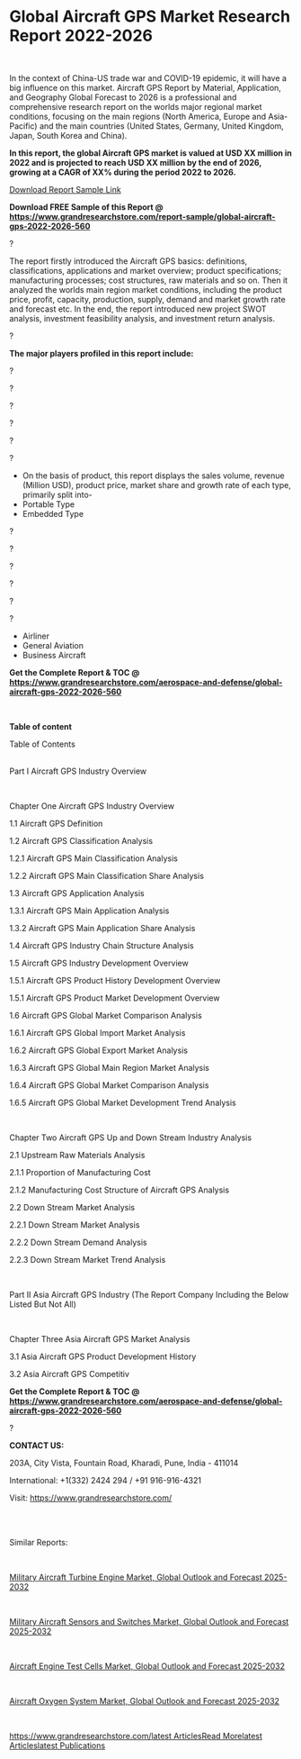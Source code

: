 <h1>Global Aircraft GPS Market Research Report 2022-2026</h1><br/><p>In the context of China-US trade war and COVID-19 epidemic, it will have a big influence on this market. Aircraft GPS Report by Material, Application, and Geography Global Forecast to 2026 is a professional and comprehensive research report on the worlds major regional market conditions, focusing on the main regions (North America, Europe and Asia-Pacific) and the main countries (United States, Germany, United Kingdom, Japan, South Korea and China).</p>
 
 
 
 <p><strong>In this report, the global Aircraft GPS market is valued at USD XX million in 2022 and is projected to reach USD XX million by the end of 2026, growing at a <strong>CAGR</strong> of XX% during the period 2022 to 2026.</strong></p>
 
 
 
 <p><a href="https://www.grandresearchstore.com/mr-admin/report-sample/global-aircraft-gps-2022-2026-560">Download Report Sample Link</a></p>
 
 
 
 <div><b>Download FREE Sample of this Report @ <a href="https://www.grandresearchstore.com/report-sample/global-aircraft-gps-2022-2026-560">https://www.grandresearchstore.com/report-sample/global-aircraft-gps-2022-2026-560</a></b></div>
 
 
 
 <p>? </p>
 
 
 
 <p>The report firstly introduced the Aircraft GPS basics: definitions, classifications, applications and market overview; product specifications; manufacturing processes; cost structures, raw materials and so on. Then it analyzed the worlds main region market conditions, including the product price, profit, capacity, production, supply, demand and market growth rate and forecast etc. In the end, the report introduced new project SWOT analysis, investment feasibility analysis, and investment return analysis.</p>
 
 
 
 <p>? </p>
 
 
 
 <p><strong>The <strong>major players</strong> profiled in this report include:</strong></p>
 
 
 
 <p>? </p>
 
 
 
 <p>? </p>
 
 
 
 <p>? </p>
 
 
 
 <p>? </p>
 
 
 
 <p>? </p>
 
 
 
 <p>? </p>
 
 
 
 <ul>
 
 <li>On the basis of product, this report displays the sales volume, revenue (Million USD), product price, market share and growth rate of each type, primarily split into-</li>
 
 <li>Portable Type</li>
 
 <li>Embedded Type</li>
 
 </ul>
 
 
 
 <p>? </p>
 
 
 
 <p>? </p>
 
 
 
 <p>? </p>
 
 
 
 <p>? </p>
 
 
 
 <p>? </p>
 
 
 
 <p>? </p>
 
 
 
 <ul>
 
 <li>Airliner</li>
 
 <li>General Aviation</li>
 
 <li>Business Aircraft</li>
 
 </ul>
 
 
 
 <div><b>Get the Complete Report & TOC @ <a href="https://www.grandresearchstore.com/aerospace-and-defense/global-aircraft-gps-2022-2026-560">https://www.grandresearchstore.com/aerospace-and-defense/global-aircraft-gps-2022-2026-560</a></b></div>
 
 
 
 <p><br />
 
 <b>Table of content</b></p>
 
 
 
 <p>Table of Contents<br />
 
 <br />
 
 Part I Aircraft GPS Industry Overview<br />
 
 <br />
 
 Chapter One Aircraft GPS Industry Overview<br />
 
 1.1 Aircraft GPS Definition<br />
 
 1.2 Aircraft GPS Classification Analysis<br />
 
 1.2.1 Aircraft GPS Main Classification Analysis<br />
 
 1.2.2 Aircraft GPS Main Classification Share Analysis<br />
 
 1.3 Aircraft GPS Application Analysis<br />
 
 1.3.1 Aircraft GPS Main Application Analysis<br />
 
 1.3.2 Aircraft GPS Main Application Share Analysis<br />
 
 1.4 Aircraft GPS Industry Chain Structure Analysis<br />
 
 1.5 Aircraft GPS Industry Development Overview<br />
 
 1.5.1 Aircraft GPS Product History Development Overview<br />
 
 1.5.1 Aircraft GPS Product Market Development Overview<br />
 
 1.6 Aircraft GPS Global Market Comparison Analysis<br />
 
 1.6.1 Aircraft GPS Global Import Market Analysis<br />
 
 1.6.2 Aircraft GPS Global Export Market Analysis<br />
 
 1.6.3 Aircraft GPS Global Main Region Market Analysis<br />
 
 1.6.4 Aircraft GPS Global Market Comparison Analysis<br />
 
 1.6.5 Aircraft GPS Global Market Development Trend Analysis<br />
 
 <br />
 
 Chapter Two Aircraft GPS Up and Down Stream Industry Analysis<br />
 
 2.1 Upstream Raw Materials Analysis<br />
 
 2.1.1 Proportion of Manufacturing Cost<br />
 
 2.1.2 Manufacturing Cost Structure of Aircraft GPS Analysis<br />
 
 2.2 Down Stream Market Analysis<br />
 
 2.2.1 Down Stream Market Analysis<br />
 
 2.2.2 Down Stream Demand Analysis<br />
 
 2.2.3 Down Stream Market Trend Analysis<br />
 
 <br />
 
 Part II Asia Aircraft GPS Industry (The Report Company Including the Below Listed But Not All)<br />
 
 <br />
 
 Chapter Three Asia Aircraft GPS Market Analysis<br />
 
 3.1 Asia Aircraft GPS Product Development History<br />
 
 3.2 Asia Aircraft GPS Competitiv</p>
 
 
 
 <div><b>Get the Complete Report & TOC @ <a href="https://www.grandresearchstore.com/aerospace-and-defense/global-aircraft-gps-2022-2026-560">https://www.grandresearchstore.com/aerospace-and-defense/global-aircraft-gps-2022-2026-560</a></b></div>
 
 
 
 <p>? </p>
 
 
 
 <p><b>CONTACT US:</b><br />
 
 203A, City Vista, Fountain Road, Kharadi, Pune, India - 411014<br />
 
 International: +1(332) 2424 294 / +91 916-916-4321<br />
 
 Visit: <a href="https://www.grandresearchstore.com/">https://www.grandresearchstore.com/</a><br />
 
 <br />
 
 <br />
 
 Similar Reports:<br />
 
 <br />
 
 <a href="https://www.grandresearchstore.com/machines/global-military-aircraft-turbine-engine-forecast-2025-2032-224">Military Aircraft Turbine Engine Market, Global Outlook and Forecast 2025-2032</a><br />
 
 <br />
 
 <a href="https://www.grandresearchstore.com/semiconductor-and-electronics/global-military-aircraft-sensors-switches-forecast-2025-2032-912">Military Aircraft Sensors and Switches Market, Global Outlook and Forecast 2025-2032</a><br />
 
 <br />
 
 <a href="https://www.grandresearchstore.com/automotive-and-transportation/global-aircraft-engine-test-cells-forecast-2025-2032-446">Aircraft Engine Test Cells Market, Global Outlook and Forecast 2025-2032</a><br />
 
 <br />
 
 <a href="https://www.grandresearchstore.com/machines/global-aircraft-oxygen-system-forecast-2025-2032-439">Aircraft Oxygen System Market, Global Outlook and Forecast 2025-2032</a><br />
 
 <br />
 
 <a href="https://gyeongbokgung.com">https://www.grandresearchstore.com/</a><a href="https://hallyeomaritime.com">latest Articles</a><a href="https://jingwansa.com">Read More</a><a href="https://nguoiviet.jp/">latest Articles</a><a href="https://www.intelmarketresearch.com/">latest Publications</a></p>